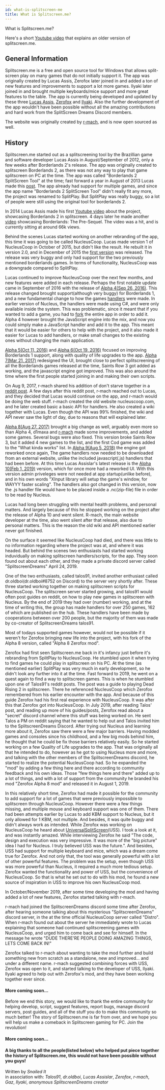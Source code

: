 ```yaml
---
id: what-is-splitscreen-me
title: What is Splitscreen.me?
---
```


What is Splitscreen.me?

Here's a short [Youtube video](https://www.youtube.com/watch?v=jbituCgu3Bc) that explains an older version of splitscreen.me.

## General Information
Splitscreen.me is a free and open source tool for Windows that allows split-screen play on many games that do not initially support it. The app was originally created by Lucas Assis, Zerofox later joined in and added a ton of new features and improvements to support a lot more games. Ilyaki later joined in and brought multiple keyboards/mice support and more great features to the table. The app is currently being developed and updated by these three [Lucas Assis](https://github.com/lucasassislar), [Zerofox](https://github.com/ZeroFox5866) and [Ilyaki](https://github.com/ilyaki). 
Also the further development of the app wouldn't have been possible without all the amazing contributions and hard work from the SplitScreen Dreams Discord members.

The website was originally created by [r-mach](https://github.com/r-mach), and is now open sourced as well.

## History
Splitscreen.me started out as a splitscreening tool by the Brazillian game and software developer Lucas Assis in August/September of 2012, only a few weeks after Borderlands 2's release. The app was originally created to splitscreen Borderlands 2, as there was not any way to play that game splitscreen on PC at the time. The app was called "Borderlands 2 SplitScreen Tool" at the time; fast forward a year in August of 2013 Lucas made this [post](https://steamcommunity.com/app/49520/discussions/0/864977025916708574/). The app already had support for multiple games, and since the app name "Borderlands 2 SplitScreen Tool" didn't really fit any more, the project was renamed to SplitPlay. But SplitPlay was really buggy, so a lot of people were still using the original tool for borderlands 2.

In 2014 Lucas Assis made his first [Youtube video](https://www.youtube.com/watch?v=rFLCTIJHxQI) about the project, showcasing Borderlands 2 in splitscreen. 4 days later he made another [video](https://www.youtube.com/watch?v=GBdW1qzRUbQ) showcasing Borderlands: The Pre-Sequel. The video was a hit, and is currently sitting at around 66k views.

Behind the scenes Lucas started working on another rebranding of the app, this time it was going to be called NucleusCoop. Lucas made version 1 of NucleusCoop in October of 2015, but didn't like the result. He rebuilt it in version 2.0, and in December of 2015 the [first version](https://github.com/lucasassislar/nucleuscoop/releases/tag/v2.0-alpha-1) was released. The release was very buggy and only had support for the two previously mentioned borderlands games. In terms of functionality, NucleusCoop was a downgrade compared to SplitPlay. 

Lucas continued to improve NucleusCoop over the next few months, and new features were added in each release. Perhaps the first notable update came in September of 2016 with the release of [Alpha 4(Sep 26, 2016)](https://github.com/lucasassislar/nucleuscoop/releases/tag/v2.0-alpha-4). This release changed brought support(although very buggy) for Borderlands 1, and a new fundamental change to how the games [handlers](https://www.splitscreen.me/docs/handlers/) were made. In earlier version of Nucleus, the handlers were made using C#, and were only available inside the system. This was problematic, since it meant that if you wanted to add a game, you had to [fork](https://help.github.com/en/github/getting-started-with-github/fork-a-repo) the entire app in order to add it. Alpha 4 however brought the JavaScript engine into the mix, and now you could simply make a JavaScript handler and add it to the app. This meant that it would be easier for others to help with the project, and it also made it easier for Lucas to add handlers, or make small changes to the existing ones without changing the main application. 

[Alpha 5(Oct 11, 2016)](https://github.com/lucasassislar/nucleuscoop/releases/tag/v2.0-alpha-5) and [Alpha 6(Oct 19, 2016)](https://github.com/lucasassislar/nucleuscoop/releases/tag/v2.0-alpha-6) focused on improving Borderlands 1 support, along with quality of life upgrades to the app. [Alpha 7(Mar 21, 2017)](https://github.com/lucasassislar/nucleuscoop/releases/tag/v2.0-alpha-7) redesigned the UI, brought close to perfect splitscreening of all the Borderlands games released at the time, Saints Row 3 got added as working, and the javascript engine got improved. This was also around the time where the first people started joining in and making their own scripts. 

On Aug 9, 2017, r-mach shared his addition of don't starve together in a [reddit post](https://www.reddit.com/r/nucleuscoop/comments/6sl4k3/added_dont_starve_together_pc_split_screen/). A few days after this reddit post, r-mach reached out to Lucas, and they decided that Lucas would continue on the app, and r-mach would be doing the web stuff. r-mach created the old website nucleuscoop.com, and he later created basic a basic API for handlers. He also created a wiki together with Lucas. Even though the API was 99% finished, the wiki and API never saw the light of day, due to reasons that will explained later. 

[Alpha 8(Aug 27, 2017)](https://github.com/lucasassislar/nucleuscoop/releases/tag/v2.0-alpha-8) brought a big change as well, arguably even more so than Alpha 4, d1maxa and [r-mach](https://github.com/r-mach) made some improvements, and added some games. Several bugs were also fixed. This version broke Saints Row 3, but it added 4 new games to the list, and the first Cod game was added to the "What kinda works" list. In [Alpha 9(Aug 5, 2018)](https://github.com/lucasassislar/nucleuscoop/releases/tag/v2.0-alpha-9) the engine got reworked once again, The game handlers now needed to be downloaded from an external website, unlike the included javascript(.js) handlers that had been before. At this time Lucas Assislar's latest release is the [Alpha 10(Feb 1, 2019)](https://github.com/lucasassislar/nucleuscoop/releases/tag/v2.0-alpha-10) version, which for once more had a reworked UI. With this version admin priveleges were not needed at app startup(unlike before), and in his own words "XInput library will setup the game's window, for WAYYY faster scaling". The handlers also got changed in this version, now the .js handler file would have to be placed inside a .nc(zip-file) file in order to be read by Nucleus.

Lucas had long been struggling with mental health problems, and personal matters. And largely because of this he stopped working on the project after the release of Alpha 10 and went silent. R-mach, the main website developer at the time, also went silent after that release, also due to personal matters. This is the reason the old wiki and API mentioned earlier never got finished.

On the surface it seemed like NucleusCoop had died, and there was little to no information regarding where the project was at, and where it was headed. But behind the scenes two enthusiasts had started working induvidually on making splitscreen handlers/scripts, for the app. They soon found out about each other, and they made a private discord server called "SplitscreenDreams" April 24, 2019. 

One of the two enthusiasts, called talos91, invited another enthusiast called dr.oldboi(dr.oldboi#8752 on Discord) to the server very shortly after. These three started working together on making splitscreen scripts for NucleusCoop. The splitscreen server started growing, and talos91 would often post guides on reddit, on how to play new games in splitscreen with Nucleus. By the end of 2019 they had over (number) working, and at the time of writing this, the group has made handlers for over 250 games, 162 of which are published on the hub. These handlers have been made by cooperations between over 200 people, but the majority of them was made by co-creator of SplitscreenDreams talos91.

Most of todays supported games however, would not be possible if it weren't for Zerofox bringing new life into the project, with his fork of the Alpha 8 version, called "Alpha 8 Zerofox mod".

Zerofox had first seen Splitscreen.me back in it's infancy just before it's rebranding from SplitPlay to NucleusCoop. He stumbled upon it when trying to find games he could play in splitscreen on his PC. At the time (as mentioned earlier) SplitPlay was very much in early development, so he didn't look any further into it at the time. Fast forward to 2019, he went on a quest again to find a way to splitscreen games. This is when he stumbled upon one of Talos91's reddit posts. The post was a guide to playing Dead Rising 2 in splitscreen. There he referenced NucleusCoop which Zerofox remembered from his earlier encounter with the app. And because of this guide Zerofox had his first real experience with NucleusCoop. It was after this that Zerofox got into NucleusCoop. In July 2019, after reading Talos' post, and reading up more of his guides/posts, Zerofox read about a "secret" discord channel where this stuff was being worked on. He sent Talos a PM on reddit saying that he wanted to help out and Talos invited him to the SplitscreenDreams Discord. After trying out Nucleus and learning more about it, Zerofox saw there were a few major barriers. Having modded games and consoles since his childhood, and a few big mods behind him, he thought that he could be fix those barriers relatively easily. So he started working on a few Quality of Life upgrades to the app. That was originally all that he intended to do, however as he got to using Nucleus more and more, and talking with the other members of the SplitscreenDreams discoird, he started to realize the potential NucleusCoop had. So he expanded the "mod" by adding a few thing here and there according to community feedback and his own ideas. Those "few things here and there" added up to a lot of things, and with a lot of support from the community he branded his mod "Zerofox Alpha 8 mod" and released it in August 1, 2019.

In this relatively short time, Zerofox had made it possible for the community to add support for a lot of games that were previously impossible to splitscreen through NucleusCoop. However there were a few things missing, and multiple mouse and keyboard support was one of them. There had been attempts earlier by Lucas to add KBM support to Nucleus, but it only allowed for 1 KBM, not multiple. And besides, it was quite buggy and didn't always work as intended. While Zerofox was working on NucleusCoop he heard about [UniversalSplitScreen](https://universalsplitscreen.github.io/)(USS). I took a look at it, and was instantly amazed. While interviewing Zerofox he said "The code, design and execution was very impressive. It was more of the "big picture" idea I had for Nucleus. I truly believed USS was the future.". And besides, USS had support for multiple keyboard and mice, which was a dream come true for Zerofox. And not only that, the tool was generally powerful with a lot of other powerful features. The problem was the setup, even though USS was more powerful than Nucleus, it required a much more tedious setup. Zerofox wanted the functionality and power of USS, but the convenience of NucleusCoop. So that is what he set out to do with his mod, he found a new source of inspiration in USS to improve his own NucleusCoop mod.

In October/November 2019, after some time developing the mod and having added a lot of new features, Zerofox started talking with r-mach. 

r-mach had joined the SplitscreenDreams discord some time after Zerofox, after hearing someone talking about this mysterious "SplitscreenDreams" discord server, in the at the time official NucleusCoop server called "Distro". When r-mach found out about the server he immediately wrote to Lucas explaining that someone had continued splitscreening games with NucleusCoop, and urged him to come back and see for himself. In the message he wrote "DUDE THERE'RE PEOPLE DOING AMAZING THINGS, LETS COME BACK IN!"

Zerofox talked to r-mach about wanting to take the mod further and build something new from scratch as a standalone, new and improved... and under a different name. r-mach suggested combining forces with USS, Zerofox was open to it, and started talking to the developer of USS, Ilyaki. Ilyaki agreed to help out with Zerofox's mod, and they have been working together ever since.

#### More coming soon...

Before we end this story, we would like to thank the entire community for helping develop, script, suggest features, report bugs, manage discord servers, post guides, and all of the stuff you do to make this community so much better! The story of Splitscreen.me is far from over, and we hope you will help us make a comeback in Splitscreen gaming for PC. 
Join the revolution!

#### More coming soon...

#### A big thanks to all the people(listed below) who helped put piece together the history of Splitscreen.me, this would not have been possible without you guys!

Written by *Snailed lt* <br> in association with: *Talos91*, *dr.oldboi*, *Lucas Assislar*, *Zerofox*, *r-mach*, *Gaz*, *Ilyaki*, *anonymous SplitscreenDreams creator*
